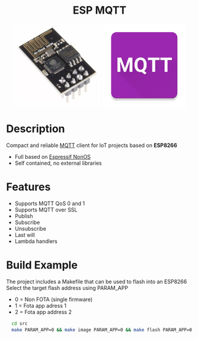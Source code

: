 
<h1 align="center">ESP MQTT</h1>
<p align="center">
    <img src="https://raw.githubusercontent.com/etriphany/esp-mqtt/master/docs/img/esp01.jpeg" height="225"/>
    <img src="https://raw.githubusercontent.com/etriphany/esp-mqtt/master/docs/img/mqtt.png" height="225"/>
</p>

# Description
Compact and reliable [MQTT](http://mqtt.org/) client for IoT projects based on __ESP8266__

* Full based on [Espressif NonOS](https://www.espressif.com/en/support/download/sdks-demos)
* Self contained, no external libraries

# Features
  * Supports MQTT QoS 0 and 1
  * Supports MQTT over SSL
  * Publish
  * Subscribe
  * Unsubscribe
  * Last will
  * Lambda handlers

# Build Example
The project includes a Makefile that can be used to flash into an ESP8266
Select the target flash address using PARAM_APP

- 0 = Non FOTA (single firmware)
- 1 = Fota app adress 1
- 2 = Fota app address 2

```sh
  cd src
  make PARAM_APP=0 && make image PARAM_APP=0 && make flash PARAM_APP=0
```